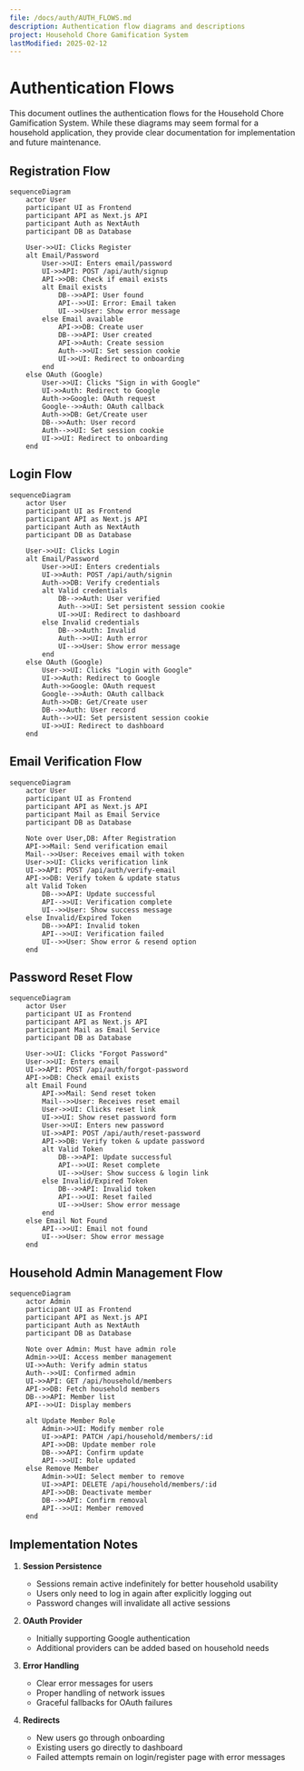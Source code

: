 ```yaml
---
file: /docs/auth/AUTH_FLOWS.md
description: Authentication flow diagrams and descriptions
project: Household Chore Gamification System
lastModified: 2025-02-12
---
```


# Authentication Flows

This document outlines the authentication flows for the Household Chore
Gamification System. While these diagrams may seem formal for a household
application, they provide clear documentation for implementation and future
maintenance.

## Registration Flow

```mermaid
sequenceDiagram
    actor User
    participant UI as Frontend
    participant API as Next.js API
    participant Auth as NextAuth
    participant DB as Database

    User->>UI: Clicks Register
    alt Email/Password
        User->>UI: Enters email/password
        UI->>API: POST /api/auth/signup
        API->>DB: Check if email exists
        alt Email exists
            DB-->>API: User found
            API-->>UI: Error: Email taken
            UI-->>User: Show error message
        else Email available
            API->>DB: Create user
            DB-->>API: User created
            API->>Auth: Create session
            Auth-->>UI: Set session cookie
            UI->>UI: Redirect to onboarding
        end
    else OAuth (Google)
        User->>UI: Clicks "Sign in with Google"
        UI->>Auth: Redirect to Google
        Auth->>Google: OAuth request
        Google-->>Auth: OAuth callback
        Auth->>DB: Get/Create user
        DB-->>Auth: User record
        Auth-->>UI: Set session cookie
        UI->>UI: Redirect to onboarding
    end
```

## Login Flow

```mermaid
sequenceDiagram
    actor User
    participant UI as Frontend
    participant API as Next.js API
    participant Auth as NextAuth
    participant DB as Database

    User->>UI: Clicks Login
    alt Email/Password
        User->>UI: Enters credentials
        UI->>Auth: POST /api/auth/signin
        Auth->>DB: Verify credentials
        alt Valid credentials
            DB-->>Auth: User verified
            Auth-->>UI: Set persistent session cookie
            UI->>UI: Redirect to dashboard
        else Invalid credentials
            DB-->>Auth: Invalid
            Auth-->>UI: Auth error
            UI-->>User: Show error message
        end
    else OAuth (Google)
        User->>UI: Clicks "Login with Google"
        UI->>Auth: Redirect to Google
        Auth->>Google: OAuth request
        Google-->>Auth: OAuth callback
        Auth->>DB: Get/Create user
        DB-->>Auth: User record
        Auth-->>UI: Set persistent session cookie
        UI->>UI: Redirect to dashboard
    end
```

## Email Verification Flow

```mermaid
sequenceDiagram
    actor User
    participant UI as Frontend
    participant API as Next.js API
    participant Mail as Email Service
    participant DB as Database

    Note over User,DB: After Registration
    API->>Mail: Send verification email
    Mail-->>User: Receives email with token
    User->>UI: Clicks verification link
    UI->>API: POST /api/auth/verify-email
    API->>DB: Verify token & update status
    alt Valid Token
        DB-->>API: Update successful
        API-->>UI: Verification complete
        UI-->>User: Show success message
    else Invalid/Expired Token
        DB-->>API: Invalid token
        API-->>UI: Verification failed
        UI-->>User: Show error & resend option
    end
```

## Password Reset Flow

```mermaid
sequenceDiagram
    actor User
    participant UI as Frontend
    participant API as Next.js API
    participant Mail as Email Service
    participant DB as Database

    User->>UI: Clicks "Forgot Password"
    User->>UI: Enters email
    UI->>API: POST /api/auth/forgot-password
    API->>DB: Check email exists
    alt Email Found
        API->>Mail: Send reset token
        Mail-->>User: Receives reset email
        User->>UI: Clicks reset link
        UI->>UI: Show reset password form
        User->>UI: Enters new password
        UI->>API: POST /api/auth/reset-password
        API->>DB: Verify token & update password
        alt Valid Token
            DB-->>API: Update successful
            API-->>UI: Reset complete
            UI-->>User: Show success & login link
        else Invalid/Expired Token
            DB-->>API: Invalid token
            API-->>UI: Reset failed
            UI-->>User: Show error message
        end
    else Email Not Found
        API-->>UI: Email not found
        UI-->>User: Show error message
    end
```

## Household Admin Management Flow

```mermaid
sequenceDiagram
    actor Admin
    participant UI as Frontend
    participant API as Next.js API
    participant Auth as NextAuth
    participant DB as Database

    Note over Admin: Must have admin role
    Admin->>UI: Access member management
    UI->>Auth: Verify admin status
    Auth-->>UI: Confirmed admin
    UI->>API: GET /api/household/members
    API->>DB: Fetch household members
    DB-->>API: Member list
    API-->>UI: Display members

    alt Update Member Role
        Admin->>UI: Modify member role
        UI->>API: PATCH /api/household/members/:id
        API->>DB: Update member role
        DB-->>API: Confirm update
        API-->>UI: Role updated
    else Remove Member
        Admin->>UI: Select member to remove
        UI->>API: DELETE /api/household/members/:id
        API->>DB: Deactivate member
        DB-->>API: Confirm removal
        API-->>UI: Member removed
    end
```

## Implementation Notes

1. **Session Persistence**

   - Sessions remain active indefinitely for better household usability
   - Users only need to log in again after explicitly logging out
   - Password changes will invalidate all active sessions

2. **OAuth Provider**

   - Initially supporting Google authentication
   - Additional providers can be added based on household needs

3. **Error Handling**

   - Clear error messages for users
   - Proper handling of network issues
   - Graceful fallbacks for OAuth failures

4. **Redirects**
   - New users go through onboarding
   - Existing users go directly to dashboard
   - Failed attempts remain on login/register page with error messages
